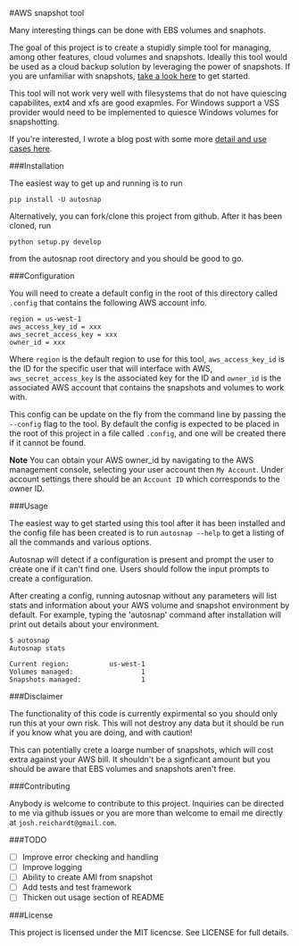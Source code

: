 #AWS snapshot tool

Many interesting things can be done with EBS volumes and snaphots.

The goal of this project is to create a stupidly simple tool for managing,
among other features, cloud volumes and snapshots.  Ideally this tool would be
used as a cloud backup solution by leveraging the power of snapshots.  If you
are unfamiliar with snapshots, [take a look
here](http://en.wikipedia.org/wiki/Snapshot_(computer_storage)) to get started.

This tool will not work very well with filesystems that do not have quiescing
capabilites, ext4 and xfs are good exapmles.  For Windows support a VSS
provider would need to be implemented to quiesce Windows volumes for
snapshotting.

If you're interested, I wrote a blog post with some more [detail and use cases
here](http://thepracticalsysadmin.com/autosnap-aws-snapshot-and-volume-management-tool/).

###Installation

The easiest way to get up and running is to run 

    pip install -U autosnap

Alternatively, you can fork/clone this project from github.  After it has been
cloned, run

    python setup.py develop

from the autosnap root directory and you
should be good to go.

###Configuration

You will need to create a default config in the root of this directory called
`.config` that contains the following AWS account info.

```
region = us-west-1
aws_access_key_id = xxx
aws_secret_access_key = xxx
owner_id = xxx 
```

Where `region` is the default region to use for this tool, `aws_access_key_id`
is the ID for the specific user that will interface with AWS,
`aws_secret_access_key` is the associated key for the ID and `owner_id` is the
associated AWS account that contains the snapshots and volumes to work with.

This config can be update on the fly from the command line by passing the
`--config` flag to the tool.  By default the config is expected to be placed in
the root of this project in a file called `.config`, and one will be created
there if it cannot be found.

**Note** You can obtain your AWS owner_id by navigating to the AWS management
console, selecting your user account then `My Account`.  Under account settings
there should be an `Account ID` which corresponds to the owner ID.

###Usage

The easiest way to get started using this tool after it has been installed and
the config file has been created is to run `autosnap --help` to get a listing
of all the commands and various options.

Autosnap will detect if a configuration is present and prompt the user to
create one if it can't find one.  Users should follow the input prompts to
create a configuration.

After creating a config, running autosnap without any parameters will list
stats and information about your AWS volume and snapshot environment by
default.  For example, typing the 'autosnap' command after installation will
print out details about your environment.

```
$ autosnap
Autosnap stats

Current region:          us-west-1
Volumes managed:                 1
Snapshots managed:               1
```

###Disclaimer

The functionality of this code is currently expirmental so you should only run
this at your own risk.  This will not destroy any data but it should be run if
you know what you are doing, and with caution!

This can potentially crete a loarge number of snapshots, which will cost extra
against your AWS bill.  It shouldn't be a signficant amount but you should be
aware that EBS volumes and snapshots aren't free.

###Contributing

Anybody is welcome to contribute to this project.  Inquiries can be directed to
me via github issues or you are more than welcome to email me directly at
`josh.reichardt@gmail.com`.

###TODO

- [ ] Improve error checking and handling
- [ ] Improve logging
- [ ] Ability to create AMI from snapshot
- [ ] Add tests and test framework
- [ ] Thicken out usage section of README

###License

This project is licensed under the MIT licencse.  See LICENSE for full details.

